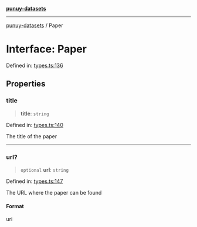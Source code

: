 [**punuy-datasets**](../README.md)

***

[punuy-datasets](../README.md) / Paper

# Interface: Paper

Defined in: [types.ts:136](https://github.com/andrefs/punuy-datasets/blob/16b70247735134f092de493b50b8271b6fcfd631/src/lib/types.ts#L136)

## Properties

### title

> **title**: `string`

Defined in: [types.ts:140](https://github.com/andrefs/punuy-datasets/blob/16b70247735134f092de493b50b8271b6fcfd631/src/lib/types.ts#L140)

The title of the paper

***

### url?

> `optional` **url**: `string`

Defined in: [types.ts:147](https://github.com/andrefs/punuy-datasets/blob/16b70247735134f092de493b50b8271b6fcfd631/src/lib/types.ts#L147)

The URL where the paper can be found

#### Format

uri
